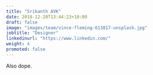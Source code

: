 ```yaml
---
title: "Srikanth AVK"
date: 2018-12-20T13:44:23+10:00
draft: false
image: "images/team/vince-fleming-613817-unsplash.jpg"
jobtitle: "Designer"
linkedinurl: "https://www.linkedin.com/"
weight: 4
promoted: false
---
```


Also dope.
